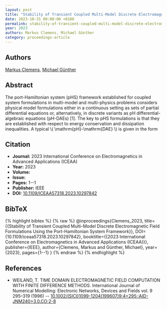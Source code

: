 ```yaml
---
layout: post
title: "Stability of Transient Coupled Multi-Model Discrete Electromagnetic Field Formulations Using the Port-Hamiltonian System Framework"
date: 2023-10-31 00:00:00 +0100
permalink: stability-of-transient-coupled-multi-model-discrete-electromagnetic-field-formulations-using-the-port-hamiltonian-system-framework
year: 2023
authors: Markus Clemens, Michael Günther
category: proceedings-article
---
```

 
## Authors
[Markus Clemens](authors/markus-clemens), [Michael Günther](authors/michael-gunther)
 
## Abstract
The port-Hamiltonian system (pHS) framework established for coupled system formulations in multi-model and multi-physics problems considers physical model formulations either in a continuous setting as sets of partial differential equations or, alternatively, in discrete variants as pH differential-algebraic equations (pH-DAEs) [1]. The key to pHS formulations is that they are established with respect to energy conservation and dissipation inequalities. A typical \\( \mathrm{pH}-\mathrm{DAE} \\) is given in the form
 
## Citation
- **Journal:** 2023 International Conference on Electromagnetics in Advanced Applications (ICEAA)
- **Year:** 2023
- **Volume:** 
- **Issue:** 
- **Pages:** 1--1
- **Publisher:** IEEE
- **DOI:** [10.1109/ICEAA57318.2023.10297842](https://doi.org/10.1109/ICEAA57318.2023.10297842)
 
## BibTeX
{% highlight bibtex %}
{% raw %}
@inproceedings{Clemens_2023,
  title={{Stability of Transient Coupled Multi-Model Discrete Electromagnetic Field Formulations Using the Port-Hamiltonian System Framework}},
  DOI={10.1109/iceaa57318.2023.10297842},
  booktitle={{2023 International Conference on Electromagnetics in Advanced Applications (ICEAA)}},
  publisher={IEEE},
  author={Clemens, Markus and Günther, Michael},
  year={2023},
  pages={1--1}
}
{% endraw %}
{% endhighlight %}
 
## References
- WEILAND, T. TIME DOMAIN ELECTROMAGNETIC FIELD COMPUTATION WITH FINITE DIFFERENCE METHODS. International Journal of Numerical Modelling: Electronic Networks, Devices and Fields vol. 9 295–319 (1996) -- [10.1002/(SICI)1099-1204(199607)9:4<295::AID-JNM240>3.0.CO;2-8](https://doi.org/10.1002/(SICI)1099-1204(199607)9:4<295::AID-JNM240>3.0.CO;2-8)

